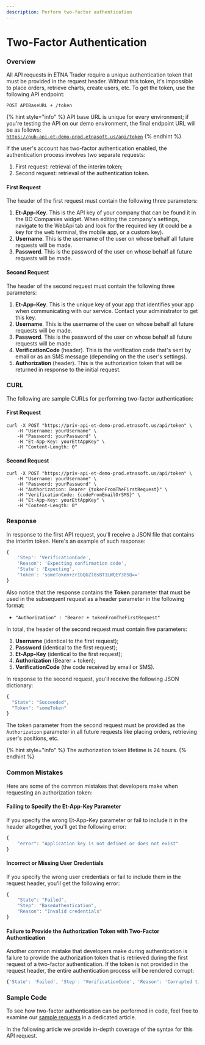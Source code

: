 ```yaml
---
description: Perform two-factor authentication
---
```


# Two-Factor Authentication

### Overview

All API requests in ETNA Trader require a unique authentication token that must be provided in the request header. Without this token, it's impossible to place orders, retrieve charts, create users, etc. To get the token, use the following API endpoint:

```text
POST APIBaseURL + /token
```

{% hint style="info" %}
API base URL is unique for every environment; if you're testing the API on our demo environment, the final endpoint URL will be as follows:  
[`https://pub-api-et-demo-prod.etnasoft.us/api/token`](https://pub-api-et-demo-prod.etnasoft.us/api/token) 
{% endhint %}

If the user's account has two-factor authentication enabled, the authentication process involves two separate requests:

1. First request: retrieval of the interim token;
2. Second request: retrieval of the authentication token.

#### First Request

The header of the first request must contain the following three parameters:

1. **Et-App-Key**. This is the API key of your company that can be found it in the BO Companies widget. When editing the company's settings, navigate to the WebApi tab and look for the required key \(it could be a key for the web terminal, the mobile app, or a custom key\).
2. **Username**. This is the username of the user on whose behalf all future requests will be made.
3. **Password**. This is the password of the user on whose behalf all future requests will be made.

#### Second Request

The header of the second request must contain the following three parameters:

1. **Et-App-Key**. This is the unique key of your app that identifies your app when communicating with our service. Contact your administrator to get this key.
2. **Username**. This is the username of the user on whose behalf all future requests will be made.
3. **Password**. This is the password of the user on whose behalf all future requests will be made.
4. **VerificationCode** \(header\). This is the verification code that's sent by email or as an SMS message \(depending on the the user's settings\).
5. **Authorization** \(header\). This is the authorization token that will be returned in response to the initial request.

### CURL

The following are sample CURLs for performing two-factor authentication:

#### First Request

```text
curl -X POST "https://priv-api-et-demo-prod.etnasoft.us/api/token" \
	-H "Username: yourUsername" \
	-H "Password: yourPassword" \
	-H "Et-App-Key: yourEttAppKey" \
	-H "Content-Length: 0" 
```

#### Second Request

```text
curl -X POST "https://priv-api-et-demo-prod.etnasoft.us/api/token" \
	-H "Username: yourUsername" \
	-H "Password: yourPassword" \
	-H "Authorization: Bearer {tokenFromTheFirstRequest}" \
	-H "VerificationCode: {codeFromEmailOrSMS}" \
	-H "Et-App-Key: yourEttAppKey" \
	-H "Content-Length: 0"
```

### Response

In response to the first API request, you'll receive a JSON file that contains the interim token. Here's an example of such response:

```javascript
{
    'Step': 'VerificationCode', 
    'Reason': 'Expecting confirmation code', 
    'State': 'Expecting', 
    'Token': 'someToken+zrIbQGZl8sBT1LWQEY38SQ=='
}
```

Also notice that the response contains the **Token** parameter that must be used in the subsequent request as a header parameter in the following format:

* `"Authorization" : "Bearer + tokenFromTheFirstRequest"`

In total, the header of the second request must contain five parameters:

1. **Username** \(identical to the first request\);
2. **Password** \(identical to the first request\);
3. **Et-App-Key** \(identical to the first request\);
4. **Authorization** \(Bearer + token\);
5. **VerificationCode** \(the code received by email or SMS\).

In response to the second request, you'll receive the following JSON dictionary:

```javascript
{
  "State": "Succeeded",
  "Token": "someToken"
}
```

The token parameter from the second request must be provided as the `Authorization` parameter in all future requests like placing orders, retrieving user's positions, etc.

{% hint style="info" %}
The authorization token lifetime is 24 hours.
{% endhint %}

### Common Mistakes

Here are some of the common mistakes that developers make when requesting an authorization token:

#### Failing to Specify the Et-App-Key Parameter

If you specify the wrong Et-App-Key parameter or fail to include it in the header altogether, you'll get the following error:

```javascript
{
    "error": "Application key is not defined or does not exist"
}
```

#### Incorrect or Missing User Credentials

If you specify the wrong user credentials or fail to include them in the request header, you'll get the following error:

```javascript
{
    "State": "Failed",
    "Step": "BaseAuthentication",
    "Reason": "Invalid credentials"
}
```

#### Failure to Provide the Authorization Token with Two-Factor Authentication

Another common mistake that developers make during authentication is failure to provide the authorization token that is retrieved during the first request of a two-factor authentication. If the token is not provided in the request header, the entire authentication process will be rendered corrupt:

```javascript
{'State': 'Failed', 'Step': 'VerificationCode', 'Reason': 'Corrupted ticket'}
```

### Sample Code

To see how two-factor authentication can be performed in code, feel free to examine our [sample requests](../../code-samples/two-factor-authentication.md) in a dedicated article.

In the following article we provide in-depth coverage of the syntax for this API request.

